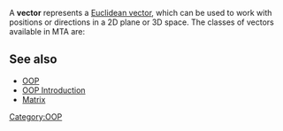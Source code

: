 A **vector** represents a [Euclidean vector](http://en.wikipedia.org/wiki/Euclidean_vector), which can be used to work with positions or directions in a 2D plane or 3D space. The classes of vectors available in MTA are:

See also
--------

-   [OOP](/docs/OOP.md "wikilink")
-   [OOP Introduction](/docs/OOP_Introduction.md "wikilink")
-   [Matrix](/docs/Matrix.md "wikilink")

[Category:OOP](/docs/Category:OOP.md "wikilink")
